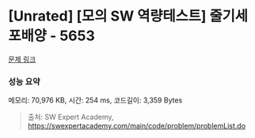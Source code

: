 # [Unrated] [모의 SW 역량테스트] 줄기세포배양 - 5653 

[문제 링크](https://swexpertacademy.com/main/code/problem/problemDetail.do?contestProbId=AWXRJ8EKe48DFAUo) 

### 성능 요약

메모리: 70,976 KB, 시간: 254 ms, 코드길이: 3,359 Bytes



> 출처: SW Expert Academy, https://swexpertacademy.com/main/code/problem/problemList.do